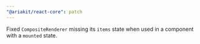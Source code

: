 ```yaml
---
"@ariakit/react-core": patch
---
```


Fixed `CompositeRenderer` missing its `items` state when used in a component with a `mounted` state.
